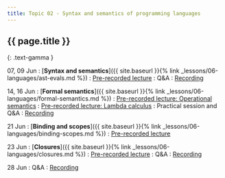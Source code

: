 ```yaml
---
title: Topic 02 - Syntax and semantics of programming languages
---
```


## {{ page.title }}
{: .text-gamma }

07, 09 Jun
: [**Syntax and semantics**]({{ site.baseurl }}{% link _lessons/06-languages/ast-evals.md %})
  : [Pre-recorded lecture](https://www.youtube.com/playlist?list=PLeIbBi3CwMZzxem8S2aFUUqD5zkaWXYLB)
: Q&A
  : [Recording](https://youtu.be/FRB2eWoPjL0)

14, 16 Jun
: [**Formal semantics**]({{ site.baseurl }}{% link _lessons/06-languages/formal-semantics.md %})
  : [Pre-recorded lecture: Operational semantics](https://youtube.com/playlist?list=PLeIbBi3CwMZziVG93gcNT__X_xmmtM8ir)
  : [Pre-recorded lecture: Lambda calculus](https://youtube.com/playlist?list=PLeIbBi3CwMZxFVZX1yGTiGiJO7gWd4YJ5)
: Practical session and Q&A
  : [Recording](https://youtu.be/gMaqpokYCc8)

21 Jun
: [**Binding and scopes**]({{ site.baseurl }}{% link _lessons/06-languages/binding-scopes.md %})
  : [Pre-recorded lecture](https://www.youtube.com/playlist?list=PLeIbBi3CwMZx-ypmoxWNxo_OqegclNVAO)

23 Jun
: [**Closures**]({{ site.baseurl }}{% link _lessons/06-languages/closures.md %})
  : [Pre-recorded lecture](https://www.youtube.com/playlist?list=PLeIbBi3CwMZwsNyF3Pt9n-sc6U_m_7Qia)
: Q&A
  : [Recording](https://youtu.be/I0tak_TrZ3E)

28 Jun
: Q&A
  : [Recording](https://youtu.be/k91tV4hIqIQ)
